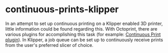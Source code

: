 # continuous-prints-klipper
In an attempt to set up continuous printing on a Klipper enabled 3D printer, little information could be found regarding this. With Octoprint, there are various plugins for accomplishing this task (for example: [Continuous Print plugin](https://plugins.octoprint.org/plugins/continuousprint/)). In Klipper, a job queue can be set up to continuously receive prints from the user's preferred slicer of choice.
